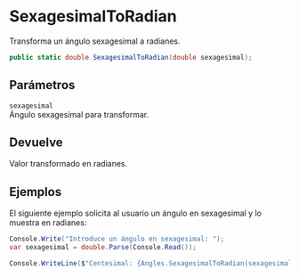 # SexagesimalToRadian

Transforma un ángulo sexagesimal a radianes.

```csharp
public static double SexagesimalToRadian(double sexagesimal);
```

## Parámetros

`sexagesimal`  
Ángulo sexagesimal para transformar.

## Devuelve

Valor transformado en radianes.

## Ejemplos

El siguiente ejemplo solicita al usuario un ángulo en sexagesimal y lo muestra en radianes:

```csharp
Console.Write("Introduce un ángulo en sexagesimal: ");
var sexagesimal = double.Parse(Console.Read());

Console.WriteLine($"Centesimal: {Angles.SexagesimalToRadian(sexagesimal)}");
```



